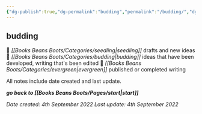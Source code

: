 ```yaml
---
{"dg-publish":true,"dg-permalink":"budding","permalink":"/budding/","dgHomeLink":true,"dgPassFrontmatter":false}
---
```



## budding

🌱 _[[Books Beans Boots/Categories/seedling|seedling]]_ drafts and new ideas
🌿 _[[Books Beans Boots/Categories/budding|budding]]_ ideas that have been developed, writing that's been edited
🌳 _[[Books Beans Boots/Categories/evergreen|evergreen]]_ published or completed writing

All notes include date created and last update.

***go back to [[Books Beans Boots/Pages/start|start]]***

*Date created: 4th September 2022*
*Last update: 4th September 2022*
